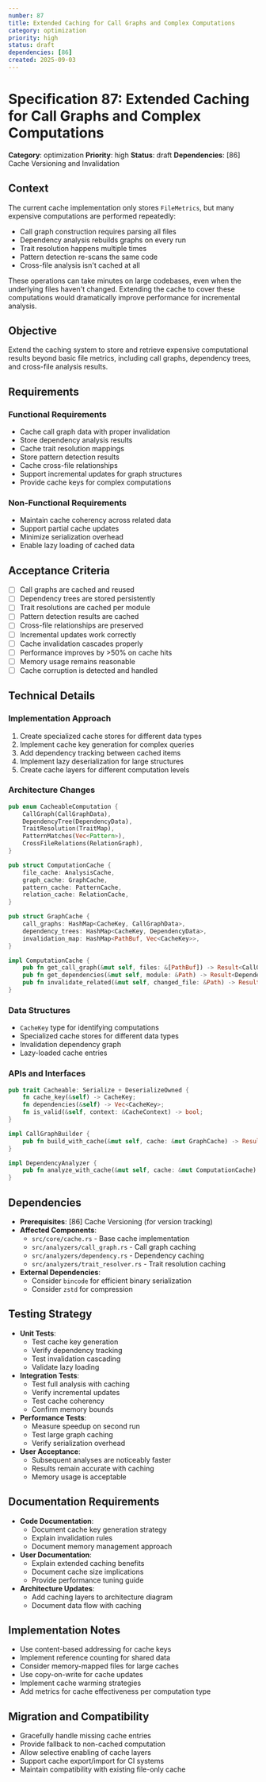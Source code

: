 ```yaml
---
number: 87
title: Extended Caching for Call Graphs and Complex Computations
category: optimization
priority: high
status: draft
dependencies: [86]
created: 2025-09-03
---
```


# Specification 87: Extended Caching for Call Graphs and Complex Computations

**Category**: optimization
**Priority**: high
**Status**: draft
**Dependencies**: [86] Cache Versioning and Invalidation

## Context

The current cache implementation only stores `FileMetrics`, but many expensive computations are performed repeatedly:
- Call graph construction requires parsing all files
- Dependency analysis rebuilds graphs on every run
- Trait resolution happens multiple times
- Pattern detection re-scans the same code
- Cross-file analysis isn't cached at all

These operations can take minutes on large codebases, even when the underlying files haven't changed. Extending the cache to cover these computations would dramatically improve performance for incremental analysis.

## Objective

Extend the caching system to store and retrieve expensive computational results beyond basic file metrics, including call graphs, dependency trees, and cross-file analysis results.

## Requirements

### Functional Requirements
- Cache call graph data with proper invalidation
- Store dependency analysis results
- Cache trait resolution mappings
- Store pattern detection results
- Cache cross-file relationships
- Support incremental updates for graph structures
- Provide cache keys for complex computations

### Non-Functional Requirements
- Maintain cache coherency across related data
- Support partial cache updates
- Minimize serialization overhead
- Enable lazy loading of cached data

## Acceptance Criteria

- [ ] Call graphs are cached and reused
- [ ] Dependency trees are stored persistently
- [ ] Trait resolutions are cached per module
- [ ] Pattern detection results are cached
- [ ] Cross-file relationships are preserved
- [ ] Incremental updates work correctly
- [ ] Cache invalidation cascades properly
- [ ] Performance improves by >50% on cache hits
- [ ] Memory usage remains reasonable
- [ ] Cache corruption is detected and handled

## Technical Details

### Implementation Approach
1. Create specialized cache stores for different data types
2. Implement cache key generation for complex queries
3. Add dependency tracking between cached items
4. Implement lazy deserialization for large structures
5. Create cache layers for different computation levels

### Architecture Changes
```rust
pub enum CacheableComputation {
    CallGraph(CallGraphData),
    DependencyTree(DependencyData),
    TraitResolution(TraitMap),
    PatternMatches(Vec<Pattern>),
    CrossFileRelations(RelationGraph),
}

pub struct ComputationCache {
    file_cache: AnalysisCache,
    graph_cache: GraphCache,
    pattern_cache: PatternCache,
    relation_cache: RelationCache,
}

pub struct GraphCache {
    call_graphs: HashMap<CacheKey, CallGraphData>,
    dependency_trees: HashMap<CacheKey, DependencyData>,
    invalidation_map: HashMap<PathBuf, Vec<CacheKey>>,
}

impl ComputationCache {
    pub fn get_call_graph(&mut self, files: &[PathBuf]) -> Result<CallGraphData>;
    pub fn get_dependencies(&mut self, module: &Path) -> Result<DependencyData>;
    pub fn invalidate_related(&mut self, changed_file: &Path) -> Result<()>;
}
```

### Data Structures
- `CacheKey` type for identifying computations
- Specialized cache stores for different data types
- Invalidation dependency graph
- Lazy-loaded cache entries

### APIs and Interfaces
```rust
pub trait Cacheable: Serialize + DeserializeOwned {
    fn cache_key(&self) -> CacheKey;
    fn dependencies(&self) -> Vec<CacheKey>;
    fn is_valid(&self, context: &CacheContext) -> bool;
}

impl CallGraphBuilder {
    pub fn build_with_cache(&mut self, cache: &mut GraphCache) -> Result<CallGraph>;
}

impl DependencyAnalyzer {
    pub fn analyze_with_cache(&mut self, cache: &mut ComputationCache) -> Result<Dependencies>;
}
```

## Dependencies

- **Prerequisites**: [86] Cache Versioning (for version tracking)
- **Affected Components**: 
  - `src/core/cache.rs` - Base cache implementation
  - `src/analyzers/call_graph.rs` - Call graph caching
  - `src/analyzers/dependency.rs` - Dependency caching
  - `src/analyzers/trait_resolver.rs` - Trait resolution caching
- **External Dependencies**: 
  - Consider `bincode` for efficient binary serialization
  - Consider `zstd` for compression

## Testing Strategy

- **Unit Tests**: 
  - Test cache key generation
  - Verify dependency tracking
  - Test invalidation cascading
  - Validate lazy loading
- **Integration Tests**: 
  - Test full analysis with caching
  - Verify incremental updates
  - Test cache coherency
  - Confirm memory bounds
- **Performance Tests**: 
  - Measure speedup on second run
  - Test large graph caching
  - Verify serialization overhead
- **User Acceptance**: 
  - Subsequent analyses are noticeably faster
  - Results remain accurate with caching
  - Memory usage is acceptable

## Documentation Requirements

- **Code Documentation**: 
  - Document cache key generation strategy
  - Explain invalidation rules
  - Document memory management approach
- **User Documentation**: 
  - Explain extended caching benefits
  - Document cache size implications
  - Provide performance tuning guide
- **Architecture Updates**: 
  - Add caching layers to architecture diagram
  - Document data flow with caching

## Implementation Notes

- Use content-based addressing for cache keys
- Implement reference counting for shared data
- Consider memory-mapped files for large caches
- Use copy-on-write for cache updates
- Implement cache warming strategies
- Add metrics for cache effectiveness per computation type

## Migration and Compatibility

- Gracefully handle missing cache entries
- Provide fallback to non-cached computation
- Allow selective enabling of cache layers
- Support cache export/import for CI systems
- Maintain compatibility with existing file-only cache